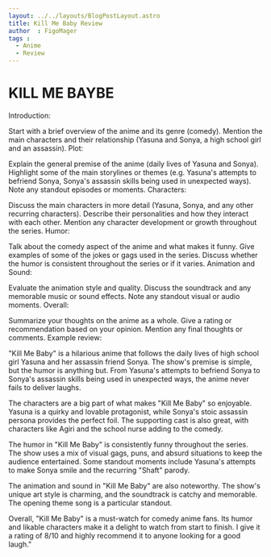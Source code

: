 ```yaml
---
layout: ../../layouts/BlogPostLayout.astro
title: Kill Me Baby Review
author  : FigoMager
tags :  
  - Anime
  - Review
---
```


# KILL ME BAYBE

Introduction:

Start with a brief overview of the anime and its genre (comedy).
Mention the main characters and their relationship (Yasuna and Sonya, a high school girl and an assassin).
Plot:

Explain the general premise of the anime (daily lives of Yasuna and Sonya).
Highlight some of the main storylines or themes (e.g. Yasuna's attempts to befriend Sonya, Sonya's assassin skills being used in unexpected ways).
Note any standout episodes or moments.
Characters:

Discuss the main characters in more detail (Yasuna, Sonya, and any other recurring characters).
Describe their personalities and how they interact with each other.
Mention any character development or growth throughout the series.
Humor:

Talk about the comedy aspect of the anime and what makes it funny.
Give examples of some of the jokes or gags used in the series.
Discuss whether the humor is consistent throughout the series or if it varies.
Animation and Sound:

Evaluate the animation style and quality.
Discuss the soundtrack and any memorable music or sound effects.
Note any standout visual or audio moments.
Overall:

Summarize your thoughts on the anime as a whole.
Give a rating or recommendation based on your opinion.
Mention any final thoughts or comments.
Example review:

"Kill Me Baby" is a hilarious anime that follows the daily lives of high school girl Yasuna and her assassin friend Sonya. The show's premise is simple, but the humor is anything but. From Yasuna's attempts to befriend Sonya to Sonya's assassin skills being used in unexpected ways, the anime never fails to deliver laughs.

The characters are a big part of what makes "Kill Me Baby" so enjoyable. Yasuna is a quirky and lovable protagonist, while Sonya's stoic assassin persona provides the perfect foil. The supporting cast is also great, with characters like Agiri and the school nurse adding to the comedy.

The humor in "Kill Me Baby" is consistently funny throughout the series. The show uses a mix of visual gags, puns, and absurd situations to keep the audience entertained. Some standout moments include Yasuna's attempts to make Sonya smile and the recurring "Shaft" parody.

The animation and sound in "Kill Me Baby" are also noteworthy. The show's unique art style is charming, and the soundtrack is catchy and memorable. The opening theme song is a particular standout.

Overall, "Kill Me Baby" is a must-watch for comedy anime fans. Its humor and likable characters make it a delight to watch from start to finish. I give it a rating of 8/10 and highly recommend it to anyone looking for a good laugh."